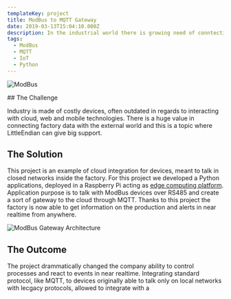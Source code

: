 ```yaml
---
templateKey: project
title: ModBus to MQTT Gateway
date: 2019-03-13T15:04:10.000Z
description: In the industrial world there is growing need of conntecting to the external world, this is what "Industry 4.0" means and this project is a perfect fit fot the topic.
tags:
  - ModBus
  - MQTT
  - IoT
  - Python
---
```

![ModBus](/img/modbus-logo.png)

## The Challenge

Industry is made of costly devices, often outdated in regards to interacting with cloud, web and mobile technologies. There is a huge value in connecting factory data with the external world and this is a topic where LittleEndian can give big support.

## The Solution 

This project is an example of cloud integration for devices, meant to talk in closed networks inside the factory. For this project we developed a Python applications, deployed in a Raspberry Pi acting as [edge computing platform](https://en.wikipedia.org/wiki/Edge_computing). Application purpose is to talk with ModBus devices over RS485 and create a sort of gateway to the cloud through MQTT. 
Thanks to this project the factory is now able to get information on the production and alerts in near realtime from anywhere.

![ModBus Gateway Architecture](/img/modbus-gateway-architecture.png)
## The Outcome

The project drammatically changed the company ability to control processes and react to events in near realtime. Integrating standard protocol, like MQTT, to devices originally able to talk only on local networks with lecgacy protocols, allowed to integrate with a 